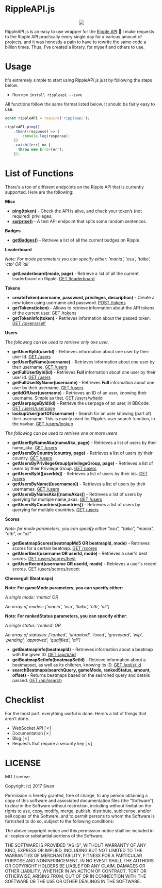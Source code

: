 # RippleAPI.js
<p align="center">
<img src="https://suck.eggplants.org/3tk8ye.png" width:150px height:150px>
</p>

RippleAPI.js is an easy to use wrapper for the [Ripple API](https://docs.ripple.moe).🎵 I make requests to the Ripple API practically every single day for a various amount of projects, and it was honestly a pain to have to rewrite the same code a billion times. Thus, I've created a library, for myself and others to use. 

# Usage
It's extremely simple to start using RippleAPI.js just by following the steps below.
* Run `npm install rippleapi --save`

All functions follow the same format listed below. It should be fairly easy to use.

```js
const rippleAPI = require('rippleapi');

rippleAPI.ping()
    .then((response) => {
        console.log(response);
    })
    .catch((err) => {
      throw new Error(err);
    });
```    
# List of Functions
There's a ton of different endpoints on the Ripple API that is currently supported. Here are the following: 

**Misc**
* **[ping(token)](http://docs.ripple.moe/docs/api/v1#get-%2Fping)** - Check the API is alive, and check your token’s (not required) privileges.
* **[surprise()](http://docs.ripple.moe/docs/api/v1#get-%2Fsurprise_me)** - A test API endpoint that spits some random sentences.

**Badges**
* **[getBadges()](http://ripple.moe/api/v1/badges)** - Retrieve a list of all the current badges on Ripple.


**Leaderboard**

*Note: For mode parameters you can specify either: 'mania', 'osu', 'taiko', 'ctb' OR 'all'*

* **getLeaderboard(mode, page)** - Retrieve a list of all the current leaderboard on Ripple. [GET /leaderboard](http://ripple.moe/api/v1/leaderboard)


**Tokens**
* **createToken(username, password, privileges, description)** - Create a new token using username and password. [POST /tokens](http://docs.ripple.moe/docs/api/v1#post-%2Ftokens)
* **getTokens(token)** - Allows to retrieve information about the API tokens of the current user. [GET /tokens](http://docs.ripple.moe/docs/api/v1#get-%2Ftokens)
* **getTokenInfo(token)** - Retrieves information about the passed token. [GET /tokens/self](http://docs.ripple.moe/docs/api/v1#get-%2Ftokens%2Fself)


**Users**

*The following can be used to retrieve only one user.*

* **getUserById(userId)** - Retrieves information about one user by their user Id. [GET /users](http://docs.ripple.moe/docs/api/v1#get-%2Fusers)
* **getUserByName(username)** - Retrieves information about one user by their username. [GET /users](http://docs.ripple.moe/docs/api/v1#get-%2Fusers)
* **getFullUserById(id)** - Retrieves **Full** information about one user by their user id. [GET /users](http://docs.ripple.moe/docs/api/v1#get-%2Fusers)
* **getFullUserByName(username)** - Retrieves **Full** information about one user by their username. [GET /users](http://docs.ripple.moe/docs/api/v1#get-%2Fusers)
* **getIdOfUser(username)** - Retrieves an ID of an user, knowing their username. Simple as that. [GET /users/whatid](http://docs.ripple.moe/docs/api/v1#get-%2Fusers%2Fwhatid)
* **getUserpageById(id)** - Retrieve the userpage of an user, in BBCode. [GET /users/userpage](http://docs.ripple.moe/docs/api/v1#get-%2Fusers%2Fuserpage)
* **lookupUser(partOfUsername)** - Search for an user knowing (part of) their username. This is mainly used for Ripple’s user search function, in the navbar. [GET /users/lookup](http://docs.ripple.moe/docs/api/v1#get-%2Fusers%2Flookup)

*The following can be used to retrieve one or more users*

* **getUserByNameAka(nameAka, page)** - Retrieves a list of users by their name_aka. [GET /users](http://docs.ripple.moe/docs/api/v1#get-%2Fusers)
* **getUsersByCountry(country, page)** - Retrieves a list of users by their country. [GET /users](http://docs.ripple.moe/docs/api/v1#get-%2Fusers)
* **getUsersByPrivilegeGroup(privilegeGroup, page)** - Retrieves a list of users by their Privilege Group. [GET /users](http://docs.ripple.moe/docs/api/v1#get-%2Fusers)
* **getUsersById([userIds])** - Retrieves a list of users by their ids. [GET /users](http://docs.ripple.moe/docs/api/v1#get-%2Fusers)
* **getUsersByName([usernames])** - Retrieves a list of users by their usernames. [GET /users](http://docs.ripple.moe/docs/api/v1#get-%2Fusers)
* **getUsersByNameAka([nameAkas])** - Retrieves a list of users by querying for multiple name_akas. [GET /users](http://docs.ripple.moe/docs/api/v1#get-%2Fusers)
* **getUsersByCountries([countries])** - Retrieves a list of users by querying for multiple countries. [GET /users](http://docs.ripple.moe/docs/api/v1#get-%2Fusers)


**Scores**

*Note: for mode parameters, you can specify either "osu", "taiko", "mania", "ctb", or "all"*

* **getBeatmapScores(beatmapMd5 OR beatmapId, mode)** - Retrieves scores for a certain beatmap. [GET /scores](http://docs.ripple.moe/docs/api/v1#get-%2Fscores)
* **getUserBest(username OR userId, mode)** - Retrieves a user's best scores. [GET /users/scores/best](http://docs.ripple.moe/docs/api/v1#get-%2Fusers%2Fscores%2Frecent%2C-get-%2Fusers%2Fscores%2Fbest)
* **getUserRecent(username OR userId, mode)** - Retrieves a user's recent scores. [GET /users/scores/recent](http://docs.ripple.moe/docs/api/v1#get-%2Fusers%2Fscores%2Frecent%2C-get-%2Fusers%2Fscores%2Fbest)


**Cheesegull (Beatmaps)**

**Note: For gameMode parameters, you can specify either:**

*A single mode: 'mania' OR*

*An array of modes: ['mania', 'osu', 'taiko', 'ctb', 'all']*


**Note: For rankedStatus parameters, you can specify either:** 

*A single status: 'ranked' OR* 

*An array of statuses: ['ranked', 'unranked', 'loved', 'graveyard', 'wip', 'pending', 'approved', 'qualified', 'all']*

* **getBeatmapInfo(beatmapId)** - Retrieves information about a beatmap with the given ID. [GET /api/b/:id](http://docs.ripple.moe/docs/cheesegull/cheesegull-api#get-%2Fapi%2Fb%2F%3Aid)
* **getBeatmapSetInfo(beatmapSetId)** - Retrieve information about a beatmapset, as well as its children, knowing its ID. [GET /api/s/:id](http://docs.ripple.moe/docs/cheesegull/cheesegull-api#get-%2Fapi%2Fs%2F%3Aid)
* **searchBeatmaps(searchQuery, gameMode, rankedStatus, amount, offset)** - Returns beatmaps based on the searched query and details passed. [GET /api/search](http://docs.ripple.moe/docs/cheesegull/cheesegull-api#get-%2Fapi%2Fsearch)

# Checklist
For the most part, everything useful is done. Here's a list of things that aren't done. 
* WebSocket API [✗]
* Documentation [✗]
* Blog [✗]
* Requests that require a security key [✗]

# LICENSE
MIT License

Copyright (c) 2017 Swan

Permission is hereby granted, free of charge, to any person obtaining a copy
of this software and associated documentation files (the "Software"), to deal
in the Software without restriction, including without limitation the rights
to use, copy, modify, merge, publish, distribute, sublicense, and/or sell
copies of the Software, and to permit persons to whom the Software is
furnished to do so, subject to the following conditions:

The above copyright notice and this permission notice shall be included in all
copies or substantial portions of the Software.

THE SOFTWARE IS PROVIDED "AS IS", WITHOUT WARRANTY OF ANY KIND, EXPRESS OR
IMPLIED, INCLUDING BUT NOT LIMITED TO THE WARRANTIES OF MERCHANTABILITY,
FITNESS FOR A PARTICULAR PURPOSE AND NONINFRINGEMENT. IN NO EVENT SHALL THE
AUTHORS OR COPYRIGHT HOLDERS BE LIABLE FOR ANY CLAIM, DAMAGES OR OTHER
LIABILITY, WHETHER IN AN ACTION OF CONTRACT, TORT OR OTHERWISE, ARISING FROM,
OUT OF OR IN CONNECTION WITH THE SOFTWARE OR THE USE OR OTHER DEALINGS IN THE
SOFTWARE.
